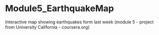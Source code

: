 # Module5_EarthquakeMap

Interactive map showing earthquakes form last week (module 5 - project from University California - coursera.org)
